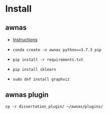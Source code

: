 # Install

## awnas
- [Instructions](https://github.com/walkerning/aw_nas/tree/8cf0cf48f7bcfd7893e6355dcc3ccbc83fd39783)

- `conda create -n awnas python==3.7.3 pip`

- `pip install -r requirements.txt`

- `pip install sklearn`

- `sudo dnf install graphviz`

## awnas plugin

`cp -r dissertation_plugin/ ~/awnas/plugins/`

